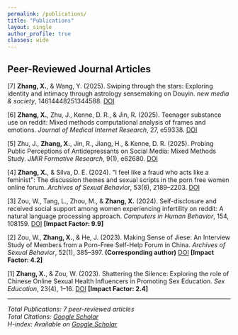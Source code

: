 ```yaml
---
permalink: /publications/
title: "Publications"
layout: single
author_profile: true
classes: wide
---
```


## Peer-Reviewed Journal Articles

[7] **Zhang, X.**, & Wang, Y. (2025). Swiping through the stars: Exploring identity and intimacy through astrology sensemaking on Douyin. *new media & society*, 14614448251344588. [DOI](https://doi.org/10.1177/14614448251344588)

[6] **Zhang, X.**, Zhu, J., Kenne, D. R., & Jin, R. (2025). Teenager substance use on reddit: Mixed methods computational analysis of frames and emotions. *Journal of Medical Internet Research*, 27, e59338. [DOI](https://doi.org/10.2196/59338)

[5] Zhu, J., **Zhang, X.**, Jin, R., Jiang, H., & Kenne, D. R. (2025). Probing Public Perceptions of Antidepressants on Social Media: Mixed Methods Study. *JMIR Formative Research*, 9(1), e62680. [DOI](https://doi.org/10.2196/62680)

[4] **Zhang, X.**, & Silva, D. E. (2024). "I feel like a fraud who acts like a feminist": The discussion themes and sexual scripts in the porn free women online forum. *Archives of Sexual Behavior*, 53(6), 2189–2203. [DOI](https://doi.org/10.1007/s10508-024-02826-4)

[3] Zou, W., Tang, L., Zhou, M., & **Zhang, X.** (2024). Self-disclosure and received social support among women experiencing infertility on reddit: A natural language processing approach. *Computers in Human Behavior*, 154, 108159. [DOI](https://doi.org/10.1016/j.chb.2024.108159) **[Impact Factor: 9.9]**

[2] Zou, W., **Zhang, X.**, & He, J. (2023). Making Sense of Jiese: An Interview Study of Members from a Porn-Free Self-Help Forum in China. *Archives of Sexual Behavior*, 52(1), 385–397. **(Corresponding author)** [DOI](https://doi.org/10.1007/s10508-022-02300-8) **[Impact Factor: 4.2]**

[1] **Zhang, X.**, & Zou, W. (2023). Shattering the Silence: Exploring the role of Chinese Online Sexual Health Influencers in Promoting Sex Education. *Sex Education*, 23(4), 1–16. [DOI](https://doi.org/10.1080/14681811.2023.2199325) **[Impact Factor: 2.4]**

---

*Total Publications: 7 peer-reviewed articles*  
*Total Citations: [Google Scholar](https://scholar.google.com/citations?user=LxyHOE8AAAAJ&hl=en)*  
*H-index: Available on [Google Scholar](https://scholar.google.com/citations?user=LxyHOE8AAAAJ&hl=en)*
